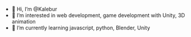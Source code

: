 - 👋 Hi, I’m @Kalebur
- 👀 I’m interested in web development, game development with Unity, 3D animation
- 🌱 I’m currently learning javascript, python, Blender, Unity

<!---
Kalebur/Kalebur is a ✨ special ✨ repository because its `README.md` (this file) appears on your GitHub profile.
You can click the Preview link to take a look at your changes.
--->
